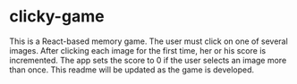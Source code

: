# clicky-game

This is a React-based memory game. The user must click on one of several images. After clicking each image for the first time, her or his score is incremented. The app sets the score to 0 if the user selects an image more than once. This readme will be updated as the game is developed.